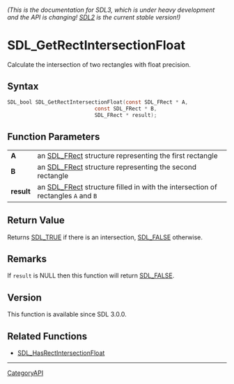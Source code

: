 ###### (This is the documentation for SDL3, which is under heavy development and the API is changing! [SDL2](https://wiki.libsdl.org/SDL2/) is the current stable version!)
# SDL_GetRectIntersectionFloat

Calculate the intersection of two rectangles with float precision.

## Syntax

```c
SDL_bool SDL_GetRectIntersectionFloat(const SDL_FRect * A,
                            const SDL_FRect * B,
                            SDL_FRect * result);

```

## Function Parameters

|                |                                                                                               |
| -------------- | --------------------------------------------------------------------------------------------- |
| **A**          | an [SDL_FRect](SDL_FRect.md) structure representing the first rectangle                          |
| **B**          | an [SDL_FRect](SDL_FRect.md) structure representing the second rectangle                         |
| **result**     | an [SDL_FRect](SDL_FRect.md) structure filled in with the intersection of rectangles `A` and `B` |

## Return Value

Returns [SDL_TRUE](SDL_TRUE.md) if there is an intersection,
[SDL_FALSE](SDL_FALSE.md) otherwise.

## Remarks

If `result` is NULL then this function will return [SDL_FALSE](SDL_FALSE.md).

## Version

This function is available since SDL 3.0.0.

## Related Functions

* [SDL_HasRectIntersectionFloat](SDL_HasRectIntersectionFloat.md)

----
[CategoryAPI](CategoryAPI.md)
